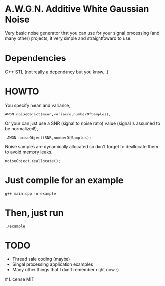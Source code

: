 # A.W.G.N. Additive White Gaussian Noise

Very basic noise generator that you can use for your signal processing (and many other) projects, it very simple and straightfoward to use.  

# Dependencies 
C++ STL (not really a dependancy but you know...)

# HOWTO
You specify mean and variance, 

``` AWGN noiseObject(mean,variance,numberOfSamples); ```

Or your can just use a SNR (signal to noise ratio) value (signal is assumed to be normalized!), 

``` AWGN noiseObject(SNR,numberOfSamples);```

Noise samples are dynamically allocated so don't forget to deallocate them to avoid memory leaks.

``` noiseObject.deallocate(); ```

# Just compile for an example 
``` g++ main.cpp -o example ```

# Then, just run
``` ./example ```

# TODO
- Thread safe coding (maybe)
- Singal processing application examples 
- Many other things that I don't remember right now :)

# License
MIT 
